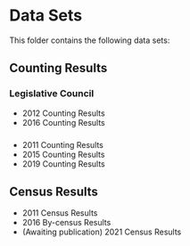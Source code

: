 # Data Sets
This folder contains the following data sets:

## Counting Results
### Legislative Council
- 2012 Counting Results
- 2016 Counting Results
###
- 2011 Counting Results
- 2015 Counting Results
- 2019 Counting Results

## Census Results
- 2011 Census Results
- 2016 By-census Results
- (Awaiting publication) 2021 Census Results
